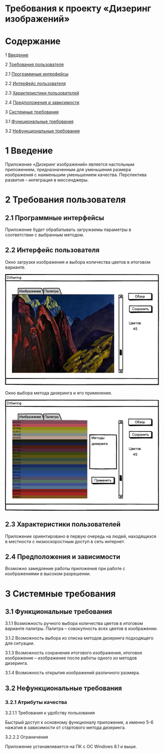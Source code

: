 # Требования к проекту «Дизеринг изображений» #

# Содержание #

1 [Введение](https://github.com/TischenkoArseny/TRTPO-Project/blob/master/Documents/Requirements/Requirements%20Document.md#1-%D0%92%D0%B2%D0%B5%D0%B4%D0%B5%D0%BD%D0%B8%D0%B5)

2 [Требования пользователя](https://github.com/TischenkoArseny/TRTPO-Project/blob/master/Documents/Requirements/Requirements%20Document.md#2-%D0%A2%D1%80%D0%B5%D0%B1%D0%BE%D0%B2%D0%B0%D0%BD%D0%B8%D1%8F-%D0%BF%D0%BE%D0%BB%D1%8C%D0%B7%D0%BE%D0%B2%D0%B0%D1%82%D0%B5%D0%BB%D1%8F)

2.1 [Программные интерфейсы](https://github.com/TischenkoArseny/TRTPO-Project/blob/master/Documents/Requirements/Requirements%20Document.md#21-%D0%9F%D1%80%D0%BE%D0%B3%D1%80%D0%B0%D0%BC%D0%BC%D0%BD%D1%8B%D0%B5-%D0%B8%D0%BD%D1%82%D0%B5%D1%80%D1%84%D0%B5%D0%B9%D1%81%D1%8B)

2.2 [Интерфейс пользователя](https://github.com/TischenkoArseny/TRTPO-Project/blob/master/Documents/Requirements/Requirements%20Document.md#22-%D0%98%D0%BD%D1%82%D0%B5%D1%80%D1%84%D0%B5%D0%B9%D1%81-%D0%BF%D0%BE%D0%BB%D1%8C%D0%B7%D0%BE%D0%B2%D0%B0%D1%82%D0%B5%D0%BB%D1%8F)

2.3 [Характеристики пользователей](https://github.com/TischenkoArseny/TRTPO-Project/blob/master/Documents/Requirements/Requirements%20Document.md#23-%D0%A5%D0%B0%D1%80%D0%B0%D0%BA%D1%82%D0%B5%D1%80%D0%B8%D1%81%D1%82%D0%B8%D0%BA%D0%B8-%D0%BF%D0%BE%D0%BB%D1%8C%D0%B7%D0%BE%D0%B2%D0%B0%D1%82%D0%B5%D0%BB%D0%B5%D0%B9)

2.4 [Предположения и зависимости](https://github.com/TischenkoArseny/TRTPO-Project/blob/master/Documents/Requirements/Requirements%20Document.md#24-%D0%9F%D1%80%D0%B5%D0%B4%D0%BF%D0%BE%D0%BB%D0%BE%D0%B6%D0%B5%D0%BD%D0%B8%D1%8F-%D0%B8-%D0%B7%D0%B0%D0%B2%D0%B8%D1%81%D0%B8%D0%BC%D0%BE%D1%81%D1%82%D0%B8)

3 [Системные требования](https://github.com/TischenkoArseny/TRTPO-Project/blob/master/Documents/Requirements/Requirements%20Document.md#3-%D0%A1%D0%B8%D1%81%D1%82%D0%B5%D0%BC%D0%BD%D1%8B%D0%B5-%D1%82%D1%80%D0%B5%D0%B1%D0%BE%D0%B2%D0%B0%D0%BD%D0%B8%D1%8F)

3.1 [Функциональные требования](https://github.com/TischenkoArseny/TRTPO-Project/blob/master/Documents/Requirements/Requirements%20Document.md#31-%D0%A4%D1%83%D0%BD%D0%BA%D1%86%D0%B8%D0%BE%D0%BD%D0%B0%D0%BB%D1%8C%D0%BD%D1%8B%D0%B5-%D1%82%D1%80%D0%B5%D0%B1%D0%BE%D0%B2%D0%B0%D0%BD%D0%B8%D1%8F)

3.2 [Нефункциональные требования](https://github.com/TischenkoArseny/TRTPO-Project/blob/master/Documents/Requirements/Requirements%20Document.md#32-%D0%9D%D0%B5%D1%84%D1%83%D0%BD%D0%BA%D1%86%D0%B8%D0%BE%D0%BD%D0%B0%D0%BB%D1%8C%D0%BD%D1%8B%D0%B5-%D1%82%D1%80%D0%B5%D0%B1%D0%BE%D0%B2%D0%B0%D0%BD%D0%B8%D1%8F)

# 1 Введение #

Приложение «Дизеринг изображений» является настольным приложением, предназначенным для уменьшения размера изображения с наименьшим уменьшением качества. Перспектива развития – интеграция в мессенджеры.

# 2 Требования пользователя #

## 2.1 Программные интерфейсы ##

Приложение будет обрабатывать загружаемы параметры в соответствии с выбранным методом.

## 2.2 Интерфейс пользователя ##

Окно загрузки изображения и выбора количества цветов в итоговом варианте.

 ![Рисунок 1](https://github.com/TischenkoArseny/Dithering/blob/master/Images/MainWindow.png)

Окно выбора метода дизеринга и его применение.

 ![Рисунок 2](https://github.com/TischenkoArseny/Dithering/blob/master/Images/SettingsWindow.png)
 
## 2.3 Характеристики пользователей ##

Приложение ориентировано в первую очередь на людей, находящихся в местности с низкоскоростным доступ в сеть интернет.

## 2.4 Предположения и зависимости ##

Возможно замедление работы приложения при работе с изображениями в высоком разрешении.

# 3 Системные требования #

## 3.1	 Функциональные требования ##

3.1.1 Возможность ручного выбора количества цветов в итоговом варианте палитры. Палитра – совокупность всех цветов в изображении.

3.1.2 Возможность выбора из списка методов дизеринга подходящего для ситуации.

3.1.3 Возможность сохранения итогового изображения, итоговое изображение – изображение после работы одного из методов дизеринга.

3.1.4 Возможность открытия изображений различного размера.

## 3.2 Нефункциональные требования ##

### 3.2.1 Атрибуты качества ###

3.2.1.1 Требования к удобству пользования

Быстрый доступ к основному функционалу приложения, а именно 5-6 нажатия в зависимости от стартового метода дизеринга.

3.2.2.2 Ограничения 

Приложение устанавливается на ПК с ОС Windows 8.1 и выше.
